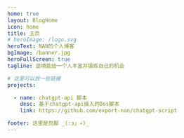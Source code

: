 ```yaml
---
home: true
layout: BlogHome
icon: home
title: 主页
# heroImage: /logo.svg
heroText: NAN的个人博客
bgImage: /banner.jpg
heroFullScreen: true
tagline: 逆境能给一个人丰富并锻炼自己的机会

# 这里可以放一些链接
projects:

  - name: chatgpt-api 脚本
    desc: 基于chatgpt-api接入的Dos脚本
    link: https://github.com/export-nan/chatgpt-script

footer: 这里是页脚 _(:з」∠)_
---
```


<!-- 这是一个博客主页的案例。

要使用此布局，你应该在页面前端设置 `layout: BlogHome` 和 `home: true`。

相关配置文档请见 [博客主页](https://theme-hope.vuejs.press/zh/guide/blog/home/)。 -->
